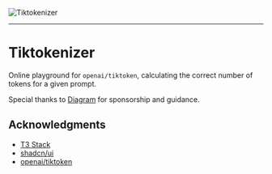 ![Tiktokenizer](https://user-images.githubusercontent.com/1443449/222597674-287aefdc-f0e1-491b-9bf9-16431b1b8054.svg)

***

# Tiktokenizer

Online playground for `openai/tiktoken`, calculating the correct number of tokens for a given prompt.

Special thanks to [Diagram](https://diagram.com/) for sponsorship and guidance.

## Acknowledgments

- [T3 Stack](https://create.t3.gg/)
- [shadcn/ui](https://github.com/shadcn/ui)
- [openai/tiktoken](https://github.com/openai/tiktoken)
